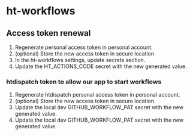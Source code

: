 # ht-workflows


## Access token renewal

1. Regenerate personal access token in personal account.
1. (optional) Store the new access token in secure location
1. In the ht-workflows settings, update secrets section.
1. Update the HT_ACTIONS_CODE secret with the new generated value.

### htdispatch token to allow our app to start workflows
1. Regenerate htdispatch personal access token in personal account.
1. (optional) Store the new access token in secure location
1. Update the local dev GITHUB_WORKFLOW_PAT secret with the new generated value.
1. Update the local dev GITHUB_WORKFLOW_PAT secret with the new generated value.
  